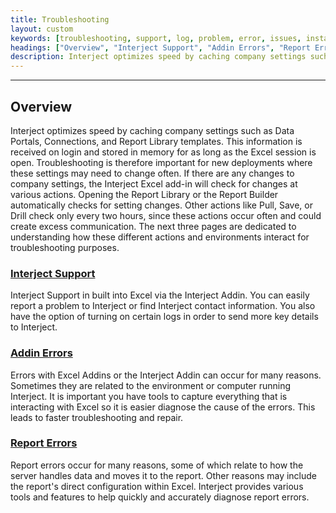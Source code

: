```yaml
---
title: Troubleshooting
layout: custom
keywords: [troubleshooting, support, log, problem, error, issues, installation, addin, report]
headings: ["Overview", "Interject Support", "Addin Errors", "Report Errors"]
description: Interject optimizes speed by caching company settings such as Data Portals, Connections, and Report Library templates. This information is received on login and stored in memory for as long as the Excel session is open. Troubleshooting is therefore important for new deployments where these settings may need to change often. If there are any changes to company settings, the Interject Excel add-in will check for changes at various actions. Opening the Report Library or the Report Builder automatically checks for setting changes. Other actions like Pull, Save, or Drill check only every two hours, since these actions occur often and could create excess communication. The next three pages are dedicated to understanding how these different actions and environments interact for troubleshooting purposes.
---
```

* * *

## Overview

Interject optimizes speed by caching company settings such as Data Portals, Connections, and Report Library templates. This information is received on login and stored in memory for as long as the Excel session is open. Troubleshooting is therefore important for new deployments where these settings may need to change often. If there are any changes to company settings, the Interject Excel add-in will check for changes at various actions. Opening the Report Library or the Report Builder automatically checks for setting changes. Other actions like Pull, Save, or Drill check only every two hours, since these actions occur often and could create excess communication. The next three pages are dedicated to understanding how these different actions and environments interact for troubleshooting purposes.

### [Interject Support](/wTroubleshoot/Interject-Support.html)

Interject Support in built into Excel via the Interject Addin. You can easily report a problem to Interject or find Interject contact information. You also have the option of turning on certain logs in order to send more key details to Interject.

### [Addin Errors](/wTroubleshoot/App-Errors.html)

Errors with Excel Addins or the Interject Addin can occur for many reasons. Sometimes they are related to the environment or computer running Interject. It is important you have tools to capture everything that is interacting with Excel so it is easier diagnose the cause of the errors. This leads to faster troubleshooting and repair.

### [Report Errors](/wTroubleshoot/Reports.html)

Report errors occur for many reasons, some of which relate to how the server handles data and moves it to the report. Other reasons may include the report's direct configuration within Excel. Interject provides various tools and features to help quickly and accurately diagnose report errors.

